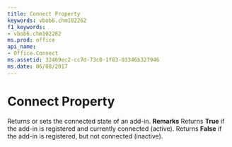 ```yaml
---
title: Connect Property
keywords: vbob6.chm102262
f1_keywords:
- vbob6.chm102262
ms.prod: office
api_name:
- Office.Connect
ms.assetid: 32469ec2-cc7d-73c0-1f83-03346b327946
ms.date: 06/08/2017
---
```



# Connect Property



Returns or sets the connected state of an add-in.
 **Remarks**
Returns **True** if the add-in is registered and currently connected (active).
Returns **False** if the add-in is registered, but not connected (inactive).

